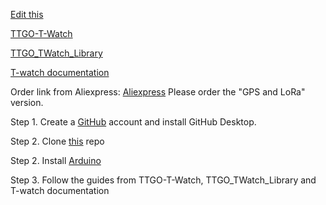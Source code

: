 [Edit this](https://github.com/merkez-ul-icadat/merkez-ul-icadat.github.io)

[TTGO-T-Watch](https://github.com/Xinyuan-LilyGO/TTGO-T-Watch)

[TTGO_TWatch_Library](https://github.com/Xinyuan-LilyGO/TTGO_TWatch_Library)

[T-watch documentation](https://t-watch-document-en.readthedocs.io/en/latest/index.html)

Order link from Aliexpress: [Aliexpress](https://www.aliexpress.com/item/33038999162.html?spm=a2g0s.8937460.0.0.1e452e0eNhD7k4)
Please order the "GPS and LoRa" version.


Step 1.
Create a [GitHub](https://github.com/join) account and install GitHub Desktop.

Step 2.
Clone [this](https://github.com/merkez-ul-icadat/merkez-ul-icadat.github.io) repo

Step 2.
Install [Arduino](https://www.arduino.cc)

Step 3.
Follow the guides from TTGO-T-Watch, TTGO_TWatch_Library and T-watch documentation
